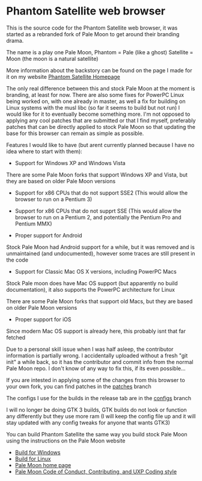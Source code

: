 # Phantom Satellite web browser

This is the source code for the Phantom Satellite web browser, it was started as a rebranded fork of Pale Moon to get around their branding drama.

The name is a play one Pale Moon, Phantom = Pale (like a ghost) Satellite = Moon (the moon is a natural satellite)

More information about the backstory can be found on the page I made for it on my website [Phantom Satellite Homepage](http://dcfuksurmom.duckdns.org/phantomsatellite)

The only real difference between this and stock Pale Moon at the moment is branding, at least for now.
There are also some fixes for PowerPC Linux being worked on, with one already in master, as well a fix for building on Linux systems with the musl libc (so far it seems to build but not run)
I would like for it to eventually become something more. I'm not opposed to applying any cool patches that are submitted or that I find myself, preferably patches that can be directly applied to stock Pale Moon so that updating the base for this browser can remain as simple as possible.

Features I would like to have (but arent currently planned because I have no idea where to start with them):

* Support for Windows XP and Windows Vista

There are some Pale Moon forks that support Windows XP and Vista, but they are based on older Pale Moon versions

* Support for x86 CPUs that do not support SSE2 (This would allow the browser to run on a Pentium 3)

* Support for x86 CPUs that do not supprt SSE (This would allow the browser to run on a Pentium 2, and potentially the Pentium Pro and Pentium MMX)

* Proper support for Android

Stock Pale Moon had Android support for a while, but it was removed and is unmaintained (and undocumented), however some traces are still present in the code

* Support for Classic Mac OS X versions, including PowerPC Macs

Stock Pale moon does have Mac OS support (but apparently no build documentation), it also supports the PowerPC architecture for Linux

There are some Pale Moon forks that support old Macs, but they are based on older Pale Moon versions

* Proper support for iOS

Since modern Mac OS support is already here, this probably isnt that far fetched

Due to a personal skill issue when I was half asleep, the contributor information is partially wrong. I accidentally uploaded without a fresh "git init" a while back, so it has the contributor and commit info from the normal Pale Moon repo. I don't know of any way to fix this, if its even possible...

If you are intested in applying some of the changes from this browser to your own fork, you can find patches in the [patches](https://github.com/DCFUKSURMOM/Phantom-Satellite/tree/patches) branch

The configs I use for the builds in the release tab are in the [configs](https://github.com/DCFUKSURMOM/Phantom-Satellite/tree/configs) branch

I will no longer be doing GTK 3 builds, GTK builds do not look or function any differently but they use more ram (I will keep the config file up and it will stay updated with any config tweaks for anyone that wants GTK3)

You can build Phantom Satellite the same way you build stock Pale Moon using the instructions on the Pale Moon website

* [Build for Windows](https://developer.palemoon.org/build/windows/)
* [Build for Linux](https://developer.palemoon.org/build/linux/)
* [Pale Moon home page](http://www.palemoon.org/)
* [Pale Moon Code of Conduct, Contributing, and UXP Coding style](https://repo.palemoon.org/MoonchildProductions/UXP/src/branch/master/docs)
